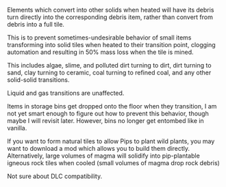 Elements which convert into other solids when heated will have its debris turn directly into the corresponding debris item, rather than convert from debris into a full tile.

This is to prevent sometimes-undesirable behavior of small items transforming into solid tiles when heated to their transition point, clogging automation and resulting in 50% mass loss when the tile is mined.

This includes algae, slime, and polluted dirt turning to dirt, dirt turning to sand, clay turning to ceramic, coal turning to refined coal, and any other solid-solid transitions.

Liquid and gas transitions are unaffected.

Items in storage bins get dropped onto the floor when they transition, I am not yet smart enough to figure out how to prevent this behavior, though maybe I will revisit later. However, bins no longer get entombed like in vanilla.

If you want to form natural tiles to allow Pips to plant wild plants, you may want to download a mod which allows you to build them directly. Alternatively, large volumes of magma will solidify into pip-plantable igneous rock tiles when cooled (small volumes of magma drop rock debris)

Not sure about DLC compatibility.